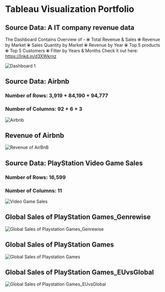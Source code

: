 # Tableau Visualization Portfolio
## Source Data: A IT company revenue data
The Dashboard Contains Overview of -
⦿ Total Revenue & Sales
⦿ Revenue by Market
⦿ Sales Quantity by Market
⦿ Revenue by Year
⦿ Top 5 products
⦿ Top 5 Customers
⦿ Filter by Years & Months
Check it out here: https://lnkd.in/d3XWkrnz

![Dashboard 1](https://github.com/rzn-git/Tableau_Portfolio/assets/64501583/19009bcd-a953-477c-ae32-f253db2e94a0)

## Source Data: Airbnb

### Number of Rows: 3,919 + 84,190 + 94,777
### Number of Columns: 92 + 6 + 3



![Airbnb](https://github.com/rzn-git/Tableau_Portfolio/assets/64501583/bc08a20c-02ac-4e13-a373-3aa6a8a70c1d)


## Revenue of Airbnb

![Revenue of AirBnB](https://github.com/rzn-git/Tableau_Portfolio/assets/64501583/c5bea51f-4c93-4043-ac97-0cfbe807d827)



## Source Data: PlayStation Video Game Sales

### Number of Rows: 16,599
### Number of Columns: 11


![Video Game Sales](https://github.com/rzn-git/Tableau_Portfolio/assets/64501583/d51dfae5-af5f-4a50-ab98-9b7db168f00a)



## Global Sales of PlayStation Games_Genrewise


![Global Sales of Playstation Games_Genrewise](https://github.com/rzn-git/Tableau_Portfolio/assets/64501583/3c567a57-a9e8-425e-8c2c-42a25b0d829f)



## Global Sales of PlayStation Games


![Global Sales of Playstation Games](https://github.com/rzn-git/Tableau_Portfolio/assets/64501583/f4c35c01-c134-41d6-a7c2-6f521e6381f9)


## Global Sales of PlayStation Games_EUvsGlobal


![Global Sales of Playstation Games_EUvsGlobal](https://github.com/rzn-git/Tableau_Portfolio/assets/64501583/ea3e7dce-4dcc-45f2-96bf-534b504e5bf9)
